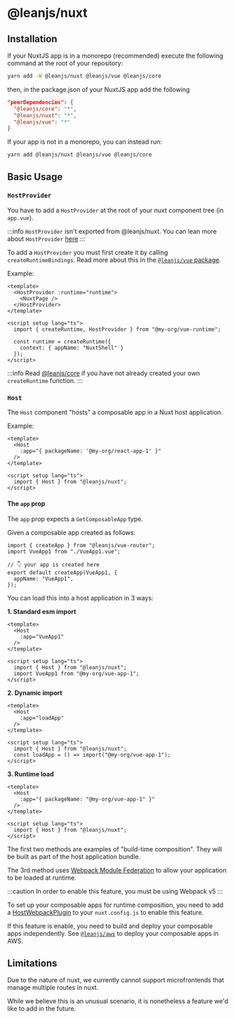 # @leanjs/nuxt

## Installation

If your NuxtJS app is in a monorepo (recommended) execute the following command at the root of your repository:

```sh
yarn add -W @leanjs/nuxt @leanjs/vue @leanjs/core
```

then, in the package.json of your NuxtJS app add the following

```json
"peerDependencies": {
  "@leanjs/core": "*",
  "@leanjs/nuxt": "*",
  "@leanjs/vue": "*"
}
```

If your app is not in a monorepo, you can instead run:

```sh
yarn add @leanjs/nuxt @leanjs/vue @leanjs/core
```

## Basic Usage

### `HostProvider`

You have to add a `HostProvider` at the root of your nuxt component tree (in `app.vue`).

:::info
`HostProvider` isn't exported from @leanjs/nuxt.
You can lean more about `HostProvider` [here](../vue/README.md#hostprovider)
:::

To add a `HostProvider` you must first create it by calling `createRuntimeBindings`. Read more about this in the [`@leanjs/vue` package](../vue/README.md#createruntimebindings).

Example:

```tsx
<template>
  <HostProvider :runtime="runtime">
    <NuxtPage />
  </HostProvider>
</template>

<script setup lang="ts">
  import { createRuntime, HostProvider } from "@my-org/vue-runtime";

  const runtime = createRuntime({
    context: { appName: "NuxtShell" }
  });
</script>
```

:::info
Read [@leanjs/core](../core/README.md#basic-usage) if you have not already created your own `createRuntime` function.
:::

### `Host`

The `Host` component "hosts" a composable app in a Nuxt host application.

Example:

```tsx
<template>
  <Host
    :app="{ packageName: '@my-org/react-app-1' }"
  />
</template>

<script setup lang="ts">
  import { Host } from "@leanjs/nuxt";
</script>
```

#### The `app` prop

The `app` prop expects a `GetComposableApp` type.

Given a composable app created as follows:

```tsx
import { createApp } from "@leanjs/vue-router";
import VueApp1 from "./VueApp1.vue";

// 👇 your app is created here
export default createApp(VueApp1, {
  appName: "VueApp1",
});
```

You can load this into a host application in 3 ways:

**1. Standard esm import**

```tsx
<template>
  <Host
    :app="VueApp1"
  />
</template>

<script setup lang="ts">
  import { Host } from "@leanjs/nuxt";
  import VueApp1 from "@my-org/vue-app-1";
</script>
```

**2. Dynamic import**

```tsx
<template>
  <Host
    :app="loadApp"
  />
</template>

<script setup lang="ts">
  import { Host } from "@leanjs/nuxt";
  const loadApp = () => import("@my-org/vue-app-1");
</script>
```

**3. Runtime load**

```tsx
<template>
  <Host
    :app="{ packageName: "@my-org/vue-app-1" }"
  />
</template>

<script setup lang="ts">
  import { Host } from "@leanjs/nuxt";
</script>
```

The first two methods are examples of "build-time composition". They will be built as part of the host application bundle.

The 3rd method uses [Webpack Module Federation](https://webpack.js.org/concepts/module-federation/) to allow your application to be loaded at runtime.

:::caution
In order to enable this feature, you must be using Webpack v5
:::

To set up your composable apps for runtime composition, you need to add a [HostWebpackPlugin](../webpack/README.md#hostwebpackplugin) to your `nuxt.config.js` to enable this feature.

If this feature is enable, you need to build and deploy your composable apps independently. See [`@leanjs/aws`](../aws/README.md) to deploy your composable apps in AWS.

## Limitations

Due to the nature of nuxt, we currently cannot support microfrontends that manage multiple routes in nuxt.

While we believe this is an unusual scenario, it is nonetheless a feature we'd like to add in the future.
